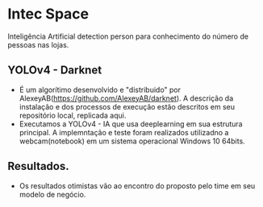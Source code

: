 # Intec Space

Inteligência Artificial detection person para conhecimento do número de pessoas nas lojas.

## YOLOv4 - Darknet

* É um algorítimo desenvolvido e "distribuido" por AlexeyAB(https://github.com/AlexeyAB/darknet). A descrição da instalação e dos processos de execução estão descritos em seu repositório local, replicada aqui.
* Executamos a YOLOv4 - IA que usa deeplearning em sua estrutura principal. A implemntação e teste foram realizados utilizadno a webcam(notebook) em um sistema operacional Windows 10  64bits.

## Resultados.

* Os resultados otimistas vão ao encontro do proposto pelo time em seu modelo de negócio.
